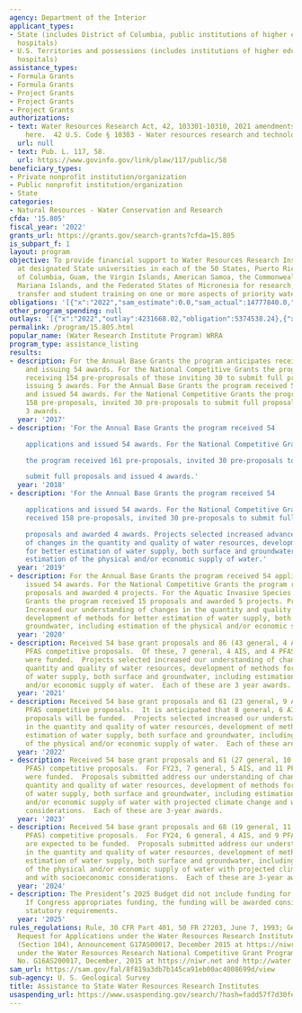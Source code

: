 ```yaml
---
agency: Department of the Interior
applicant_types:
- State (includes District of Columbia, public institutions of higher education and
  hospitals)
- U.S. Territories and possessions (includes institutions of higher education and
  hospitals)
assistance_types:
- Formula Grants
- Formula Grants
- Project Grants
- Project Grants
- Project Grants
authorizations:
- text: Water Resources Research Act, 42, 103301-10310, 2021 amendments were codified
    here.  42 U.S. Code § 10303 - Water resources research and technology institutes.
  url: null
- text: Pub. L. 117, 58.
  url: https://www.govinfo.gov/link/plaw/117/public/58
beneficiary_types:
- Private nonprofit institution/organization
- Public nonprofit institution/organization
- State
categories:
- Natural Resources - Water Conservation and Research
cfda: '15.805'
fiscal_year: '2022'
grants_url: https://grants.gov/search-grants?cfda=15.805
is_subpart_f: 1
layout: program
objective: To provide financial support to Water Resources Research Institutes located
  at designated State universities in each of the 50 States, Puerto Rico, the District
  of Columbia, Guam, the Virgin Islands, American Samoa, the Commonwealth of the Northern
  Mariana Islands, and the Federated States of Micronesia for research, information
  transfer and student training on one or more aspects of priority water problems.
obligations: '[{"x":"2022","sam_estimate":0.0,"sam_actual":14777840.0,"usa_spending_actual":12687151.97},{"x":"2023","sam_estimate":0.0,"sam_actual":19826965.0,"usa_spending_actual":18206879.02},{"x":"2024","sam_estimate":15739303.0,"sam_actual":0.0,"usa_spending_actual":18521280.03}]'
other_program_spending: null
outlays: '[{"x":"2022","outlay":4231668.02,"obligation":5374538.24},{"x":"2023","outlay":4082150.38,"obligation":10839673.02},{"x":"2024","outlay":417843.47,"obligation":9736621.15}]'
permalink: /program/15.805.html
popular_name: (Water Research Institute Program) WRRA
program_type: assistance_listing
results:
- description: For the Annual Base Grants the program anticipates receiving 54 applications
    and issuing 54 awards. For the National Competitive Grants the program anticipates
    receiving 154 pre-proprosals of those inviting 30 to submit full proposals and
    issuing 5 awards. For the Annual Base Grants the program received 54 applications
    and issued 54 awards. For the National Competitive Grants the program received
    158 pre-proposals, invited 30 pre-proposals to submit full proposals and issued
    3 awards.
  year: '2017'
- description: 'For the Annual Base Grants the program received 54

    applications and issued 54 awards. For the National Competitive Grants

    the program received 161 pre-proposals, invited 30 pre-proposals to

    submit full proposals and issued 4 awards.'
  year: '2018'
- description: 'For the Annual Base Grants the program received 54

    applications and issued 54 awards. For the National Competitive Grants the program
    received 158 pre-proposals, invited 30 pre-proposals to submit full

    proposals and awarded 4 awards. Projects selected increased advanced our understanding
    of changes in the quantity and quality of water resources, development of methods
    for better estimation of water supply, both surface and groundwater, including
    estimation of the physical and/or economic supply of water.'
  year: '2019'
- description: For the Annual Base Grants the program received 54 applications and
    issued 54 awards. For the National Competitive Grants the program received 70
    proposals and awarded 4 projects. For the Aquatic Invasive Species Competitive
    Grants the program received 15 proposals and awarded 5 projects. Projects selected
    Increased our understanding of changes in the quantity and quality of water resources,
    development of methods for better estimation of water supply, both surface and
    groundwater, including estimation of the physical and/or economic supply of water.
  year: '2020'
- description: Received 54 base grant proposals and 86 (43 general, 4 AIS, and 39)
    PFAS competitive proposals.  Of these, 7 general, 4 AIS, and 4 PFAS proposals
    were funded.  Projects selected increased our understanding of changes in the
    quantity and quality of water resources, development of methods for better estimation
    of water supply, both surface and groundwater, including estimation of the physical
    and/or economic supply of water.  Each of these are 3 year awards.
  year: '2021'
- description: Received 54 base grant proposals and 61 (23 general, 9 AIS, and 27)
    PFAS competitive proposals.  It is anticipated that 8 general, 6 AIS, and 10 PFAS
    proposals will be funded.  Projects selected increased our understanding of changes
    in the quantity and quality of water resources, development of methods for better
    estimation of water supply, both surface and groundwater, including estimation
    of the physical and/or economic supply of water.  Each of these are 3 year awards.
  year: '2022'
- description: Received 54 base grant proposals and 61 (27 general, 10 AIS, and 33
    PFAS) competitive proposals.  For FY23, 7 general, 5 AIS, and 11 PFAS proposals
    were funded.  Proposals submitted address our understanding of changes in the
    quantity and quality of water resources, development of methods for better estimation
    of water supply, both surface and groundwater, including estimation of the physical
    and/or economic supply of water with projected climate change and with socioeconomic
    considerations.  Each of these are 3-year awards.
  year: '2023'
- description: Received 54 base grant proposals and 68 (19 general, 11 AIS, and 38
    PFAS) competitive proposals.  For FY24, 6 general, 4 AIS, and 9 PFAS proposals
    are expected to be funded.  Proposals submitted address our understanding of changes
    in the quantity and quality of water resources, development of methods for better
    estimation of water supply, both surface and groundwater, including estimation
    of the physical and/or economic supply of water with projected climate change
    and with socioeconomic considerations.  Each of these are 3-year awards.
  year: '2024'
- description: The President’s 2025 Budget did not include funding for this program.
    If Congress appropriates funding, the funding will be awarded consistent with
    statutory requirements.
  year: '2025'
rules_regulations: Rule, 30 CFR Part 401, 50 FR 27203, June 7, 1993; Geological Survey
  Request for Applications under the Water Resources Research Institute Grant Program
  (Section 104), Announcement G17AS00017, December 2015 at https://niwr.net. Applications
  under the Water Resources Research National Competitive Grant Program, Announcement
  No. G16AS200017, December, 2015 at https://niwr.net and http://water.usgs.gov/wrri/index.php
sam_url: https://sam.gov/fal/8f819a3db7b145ca91eb00ac4008699d/view
sub-agency: U. S. Geological Survey
title: Assistance to State Water Resources Research Institutes
usaspending_url: https://www.usaspending.gov/search/?hash=fadd57f7d30fe6852d4f5a27af36c02a
---
```

